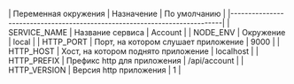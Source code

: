 | Переменная окружения | Назначение                          | По умолчанию |
|---------------------------------------------------------------------------|
| SERVICE_NAME         | Название сервиса                    | Account      |
| NODE_ENV             | Окружение                           | local        |
| HTTP_PORT            | Порт, на котором слушает приложение | 9000         |
| HTTP_HOST            | Хост, на котором поднято приложение | localhost    |
| HTTP_PREFIX          | Префикс http для приложения         | /api/account |
| HTTP_VERSION         | Версия http приложения              | 1            |